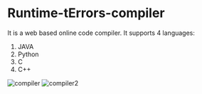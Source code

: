 # Runtime-tErrors-compiler
It is a web based online code compiler.
It supports 4 languages:
1) JAVA
2) Python
3) C
4) C++


![compiler](https://user-images.githubusercontent.com/101493797/190877697-601a5f77-0fff-4c44-92b0-f75e4b526fe7.png)
![compiler2](https://user-images.githubusercontent.com/101493797/190877702-9385f62f-1798-4bc8-bc7f-af64d10e5638.png)
